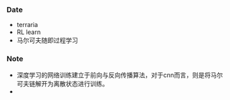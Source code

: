 ### Date
- terraria
- RL learn
- 马尔可夫随即过程学习

### Note
- 深度学习的网络训练建立于前向与反向传播算法，对于cnn而言，则是将马尔可夫链解开为离散状态进行训练。
- 




